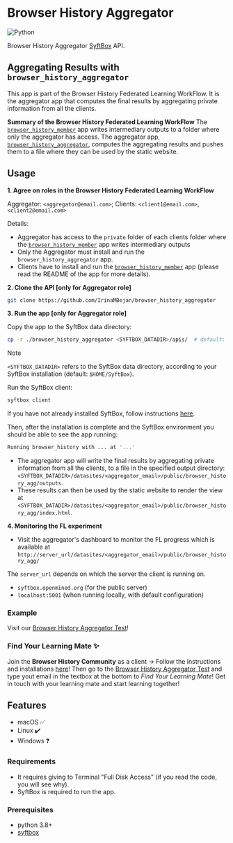 # Browser History Aggregator
![Python](https://img.shields.io/badge/python-3.8%2B-blue)

Browser History Aggregator [SyftBox](https://github.com/OpenMined/syft) API.

## Aggregating Results with `browser_history_aggregator`
This app is part of the Browser History Federated Learning WorkFlow. It is the aggregator app that computes the final results by aggregating private information from all the clients.

**Summary of the Browser History Federated Learning WorkFlow**
The [`browser_history_member`](https://github.com/VivekSil/browser_history_member) app writes intermediary outputs to a folder where only the aggregator has access. The aggregator app, [`browser_history_aggregator`](https://github.com/IrinaMBejan/browser_history_aggregator), computes the aggregating results and pushes them to a file where they can be used by the static website.

## Usage

**1. Agree on roles in the Browser History Federated Learning WorkFlow**

Aggregator: `<aggregator@email.com>`; 
Clients: `<client1@email.com>`,`<client2@email.com>`

Details:
- Aggregator has access to the `private` folder of each clients folder where the [`browser_history_member`](https://github.com/VivekSil/browser_history_member) app writes intermediary outputs
- Only the Aggregator must install and run the `browser_history_aggregator` app.
- Clients have to install and run the [`browser_history_member`](https://github.com/VivekSil/browser_history_member) app (please read the README of the app for more details).

**2. Clone the API [only for Aggregator role]**

```bash
git clone https://github.com/IrinaMBejan/browser_history_aggregator
```

**3. Run the app [only for Aggregator role]**

Copy the app to the SyftBox data directory:
```bash
cp -r ./browser_history_aggregator <SYFTBOX_DATADIR>/apis/  # default: ~/SyftBox
```

> [!NOTE]
> `<SYFTBOX_DATADIR>` refers to the SyftBox data directory, according to your SyftBox installation (default: `$HOME/SyftBox`).

Run the SyftBox client:
```bash
syftbox client
```
If you have not already installed SyftBox, follow instructions [here](https://syftbox.openmined.org).

Then, after the installation is complete and the SyftBox environment you should be able to see the app running:
```bash
Running browser_history with ... at '...'
```
- The aggregator app will write the final results by aggregating private information from all the clients, to a file in the specified output directory: `<SYFTBOX_DATADIR>/datasites/<aggregator_email>/public/browser_history_agg/outputs`.
- These results can then be used by the static website to render the view at `<SYFTBOX_DATADIR>/datasites/<aggregator_email>/public/browser_history_agg/index.html`.

**4. Monitoring the FL experiment**

- Visit the aggregator's dashboard to monitor the FL progress
which is available at `http://server_url/datasites/<aggregator_email>/public/browser_history_agg/`

The `server_url` depends on which the server the client is running on.
- `syftbox.openmined.org` (for the public server)
- `localhost:5001` (when running locally, with default configuration)

### Example
Visit our [Browser History Aggregator Test](https://syftbox.openmined.org/datasites/irina@openmined.org/browser_history_agg/)!

### Find Your Learning Mate ✨ 
Join the **Browser History Community** as a client -> Follow the instructions and installations [here](https://github.com/VivekSil/browser_history_member)!
Then go to the [Browser History Aggregator Test](https://syftbox.openmined.org/datasites/irina@openmined.org/browser_history_agg/) and type yout email in the textbox at the bottom to *Find Your Learning Mate*!
Get in touch with your learning mate and start learning together!

## Features
- macOS :white_check_mark:
- Linux :heavy_check_mark:
- Windows :question:

### Requirements
- It requires giving to Terminal "Full Disk Access" (if you read the code, you will see why). 
- SyftBox is required to run the app.

### Prerequisites
- python 3.8+ 
- [syftbox](https://syftbox.openmined.org)
